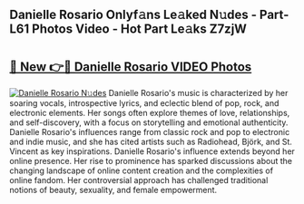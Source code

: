 ## Danielle Rosario Onlyf𝚊ns Le𝚊ked N𝚞des - Part-L61 Photos Video - Hot Part Le𝚊ks Z7zjW

# <h2><a href="http://ab63021.deff.icu/?id=Danielle+Rosario">🔗 New 👉🔴 Danielle Rosario VIDEO Photos</a></h2>

[![Danielle Rosario N𝚞des](https://i.imgur.com/rIISA9y.gif)](http://ab63021.deff.icu/?id=Danielle+Rosario)
Danielle Rosario's music is characterized by her soaring vocals, introspective lyrics, and eclectic blend of pop, rock, and electronic elements. Her songs often explore themes of love, relationships, and self-discovery, with a focus on storytelling and emotional authenticity. Danielle Rosario's influences range from classic rock and pop to electronic and indie music, and she has cited artists such as Radiohead, Björk, and St. Vincent as key inspirations. Danielle Rosario's influence extends beyond her online presence. Her rise to prominence has sparked discussions about the changing landscape of online content creation and the complexities of online fandom. Her controversial approach has challenged traditional notions of beauty, sexuality, and female empowerment.
